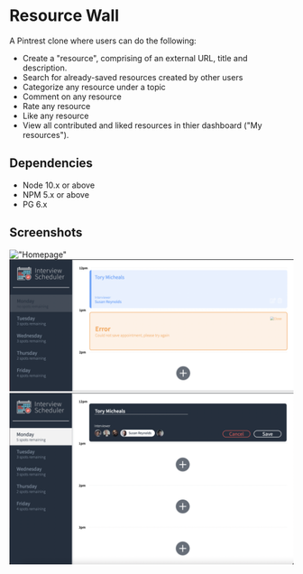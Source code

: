 
# Resource Wall

A Pintrest clone where users can do the following:

* Create a "resource", comprising of an external URL, title and description.
* Search for already-saved resources created by other users
* Categorize any resource under a topic
* Comment on any resource
* Rate any resource
* Like any resource
* View all contributed and liked resources in thier dashboard ("My resources").


## Dependencies
- Node 10.x or above
- NPM 5.x or above
- PG 6.x

## Screenshots
!["Homepage"](https://github.com/onebee9/scheduler/blob/master/docs/HomePage.png)
!["User Dashboard"](https://github.com/onebee9/scheduler/blob/master/docs/ErrorState.png)
!["Comments"](https://github.com/onebee9/scheduler/blob/master/docs/EditAppointments.png)
